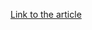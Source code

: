 [Link to the article](https://symantec-enterprise-blogs.security.com/blogs/threat-intelligence/3am-ransomware-lockbit)
